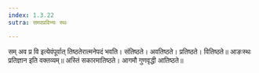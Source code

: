 ```yaml
---
index: 1.3.22
sutra: समवप्रविभ्यः स्थः

---
```

सम् अव प्र वि इत्येवंपूर्वात् तिष्ठतेरात्मनेपदं भवति। संतिष्ठते। अवतिष्ठते। प्रतिष्ठते। वितिष्ठते॥ आङःस्थः प्रतिज्ञान इति वक्तव्यम्॥ अस्तिं सकारमातिष्ठते। आगमौ गुणवृद्धी आतिष्ठते॥